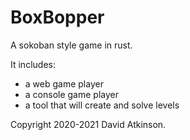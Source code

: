 BoxBopper
==

A sokoban style game in rust.

It includes:
- a web game player
- a console game player
- a tool that will create and solve levels

Copyright 2020-2021 David Atkinson.

